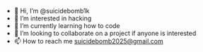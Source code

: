 - 👋 Hi, I’m @suicidebomb1k
- 👀 I’m interested in hacking
- 🌱 I’m currently learning how to code
- 💞️ I’m looking to collaborate on a project if anyone is interested
- 📫 How to reach me suicidebomb2025@gmail.com

<!---
suicidebomb1k/suicidebomb1k is a ✨ special ✨ repository because its `README.md` (this file) appears on your GitHub profile.
You can click the Preview link to take a look at your changes.
--->
